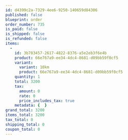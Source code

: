 ```yaml
---
id: d4399c2a-7329-4ee6-9250-140659d84306
published: false
blueprint: order
order_number: 735
is_paid: false
is_shipped: false
is_refunded: false
items:
  -
    id: 3b783457-2617-4822-8376-a5e2eb3f6e4b
    product: 66e767a9-ee34-4dc4-8681-d09bb59f0cf5
    variant:
      variant: 10km
      product: 66e767a9-ee34-4dc4-8681-d09bb59f0cf5
    quantity: 1
    total: 3200
    tax:
      amount: 0
      rate: 0
      price_includes_tax: true
    metadata: {  }
grand_total: 3200
items_total: 3200
tax_total: 0
shipping_total: 0
coupon_total: 0
---
```

